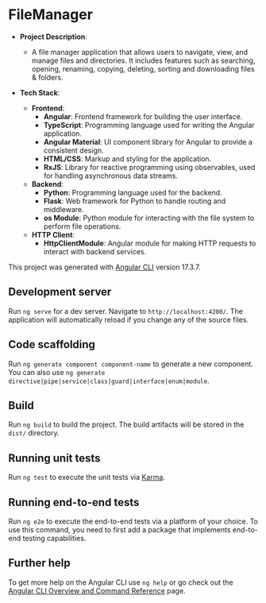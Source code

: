 # FileManager

- **Project Description**: 
  - A file manager application that allows users to navigate, view, and manage files and directories. It includes features such as searching, opening, renaming, copying, deleting, sorting and downloading files & folders.

- **Tech Stack**:
  - **Frontend**:
    - **Angular**: Frontend framework for building the user interface.
    - **TypeScript**: Programming language used for writing the Angular application.
    - **Angular Material**: UI component library for Angular to provide a consistent design.
    - **HTML/CSS**: Markup and styling for the application.
    - **RxJS**: Library for reactive programming using observables, used for handling asynchronous data streams.
  - **Backend**:
    - **Python**: Programming language used for the backend.
    - **Flask**: Web framework for Python to handle routing and middleware.
    - **os Module**: Python module for interacting with the file system to perform file operations.
  - **HTTP Client**:
    - **HttpClientModule**: Angular module for making HTTP requests to interact with backend services.

This project was generated with [Angular CLI](https://github.com/angular/angular-cli) version 17.3.7.

## Development server

Run `ng serve` for a dev server. Navigate to `http://localhost:4200/`. The application will automatically reload if you change any of the source files.

## Code scaffolding

Run `ng generate component component-name` to generate a new component. You can also use `ng generate directive|pipe|service|class|guard|interface|enum|module`.

## Build

Run `ng build` to build the project. The build artifacts will be stored in the `dist/` directory.

## Running unit tests

Run `ng test` to execute the unit tests via [Karma](https://karma-runner.github.io).

## Running end-to-end tests

Run `ng e2e` to execute the end-to-end tests via a platform of your choice. To use this command, you need to first add a package that implements end-to-end testing capabilities.

## Further help

To get more help on the Angular CLI use `ng help` or go check out the [Angular CLI Overview and Command Reference](https://angular.io/cli) page.

